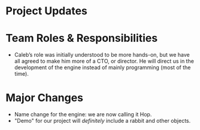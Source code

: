 # Project Updates
# Team Roles & Responsibilities
- Caleb’s role was initially understood to be more hands-on, but we have all agreed to make him more of a CTO, or director. He will direct us in the development of the engine instead of mainly programming (most of the time).

# Major Changes
- Name change for the engine: we are now calling it Hop.
- "Demo" for our project will _definitely_ include a rabbit and other objects.

